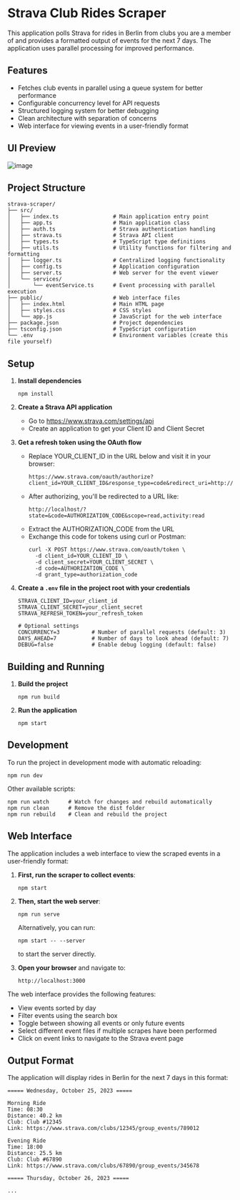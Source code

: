 # Strava Club Rides Scraper

This application polls Strava for rides in Berlin from clubs you are a member of and provides a formatted output of events for the next 7 days. The application uses parallel processing for improved performance.

## Features

- Fetches club events in parallel using a queue system for better performance
- Configurable concurrency level for API requests
- Structured logging system for better debugging
- Clean architecture with separation of concerns
- Web interface for viewing events in a user-friendly format

## UI Preview
![image](https://github.com/user-attachments/assets/c3a24a18-b219-4e89-b001-a2630a48e103)

## Project Structure

```
strava-scraper/
├── src/
│   ├── index.ts                 # Main application entry point
│   ├── app.ts                   # Main application class
│   ├── auth.ts                  # Strava authentication handling
│   ├── strava.ts                # Strava API client
│   ├── types.ts                 # TypeScript type definitions
│   ├── utils.ts                 # Utility functions for filtering and formatting
│   ├── logger.ts                # Centralized logging functionality
│   ├── config.ts                # Application configuration
│   ├── server.ts                # Web server for the event viewer
│   └── services/
│       └── eventService.ts      # Event processing with parallel execution
├── public/                      # Web interface files
│   ├── index.html               # Main HTML page
│   ├── styles.css               # CSS styles
│   └── app.js                   # JavaScript for the web interface
├── package.json                 # Project dependencies
├── tsconfig.json                # TypeScript configuration
└── .env                         # Environment variables (create this file yourself)
```

## Setup

1. **Install dependencies**
   ```
   npm install
   ```

2. **Create a Strava API application**
   - Go to https://www.strava.com/settings/api
   - Create an application to get your Client ID and Client Secret

3. **Get a refresh token using the OAuth flow**
   - Replace YOUR_CLIENT_ID in the URL below and visit it in your browser:
     ```
     https://www.strava.com/oauth/authorize?client_id=YOUR_CLIENT_ID&response_type=code&redirect_uri=http://localhost&approval_prompt=force&scope=read,activity:read
     ```
   - After authorizing, you'll be redirected to a URL like:
     ```
     http://localhost/?state=&code=AUTHORIZATION_CODE&scope=read,activity:read
     ```
   - Extract the AUTHORIZATION_CODE from the URL
   - Exchange this code for tokens using curl or Postman:
     ```
     curl -X POST https://www.strava.com/oauth/token \
       -d client_id=YOUR_CLIENT_ID \
       -d client_secret=YOUR_CLIENT_SECRET \
       -d code=AUTHORIZATION_CODE \
       -d grant_type=authorization_code
     ```

4. **Create a `.env` file in the project root with your credentials**
   ```
   STRAVA_CLIENT_ID=your_client_id
   STRAVA_CLIENT_SECRET=your_client_secret
   STRAVA_REFRESH_TOKEN=your_refresh_token
   
   # Optional settings
   CONCURRENCY=3          # Number of parallel requests (default: 3)
   DAYS_AHEAD=7           # Number of days to look ahead (default: 7)
   DEBUG=false            # Enable debug logging (default: false)
   ```

## Building and Running

1. **Build the project**
   ```
   npm run build
   ```

2. **Run the application**
   ```
   npm start
   ```

## Development

To run the project in development mode with automatic reloading:
```
npm run dev
```

Other available scripts:
```
npm run watch      # Watch for changes and rebuild automatically
npm run clean      # Remove the dist folder
npm run rebuild    # Clean and rebuild the project
```

## Web Interface

The application includes a web interface to view the scraped events in a user-friendly format:

1. **First, run the scraper to collect events**:
   ```
   npm start
   ```

2. **Then, start the web server**:
   ```
   npm run serve
   ```
   
   Alternatively, you can run:
   ```
   npm start -- --server
   ```
   to start the server directly.

3. **Open your browser** and navigate to:
   ```
   http://localhost:3000
   ```

The web interface provides the following features:
- View events sorted by day
- Filter events using the search box
- Toggle between showing all events or only future events
- Select different event files if multiple scrapes have been performed
- Click on event links to navigate to the Strava event page

## Output Format

The application will display rides in Berlin for the next 7 days in this format:

```
===== Wednesday, October 25, 2023 =====

Morning Ride
Time: 08:30
Distance: 40.2 km
Club: Club #12345
Link: https://www.strava.com/clubs/12345/group_events/789012

Evening Ride
Time: 18:00
Distance: 25.5 km
Club: Club #67890
Link: https://www.strava.com/clubs/67890/group_events/345678

===== Thursday, October 26, 2023 =====

...
``` 
